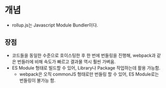 # 개념
- rollup.js는 Javascript Module Bundler이다.
## 장점
- 코드들을 동일한 수준으로 호이스팅한 후 한 번에 번들링을 진행해, webpack과 같은 번들러에 비해 속도가 빠르고 결과물 역시 훨씬 가벼움.
- ES Module 형태로 빌드할 수 있어, Library나 Package 작업하는데 활용 가능함.
	- webpack은 오직 commonJS 형태로만 번들링 할 수 있어, ES Module로는 번들링이 불가능 함.
 